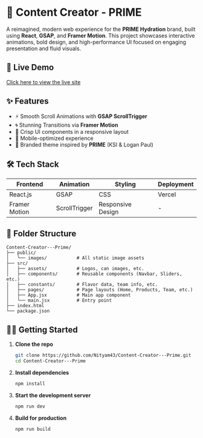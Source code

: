 # 🥤 Content Creator - PRIME

A reimagined, modern web experience for the **PRIME Hydration** brand, built using **React**, **GSAP**, and **Framer Motion**. This project showcases interactive animations, bold design, and high-performance UI focused on engaging presentation and fluid visuals.

## 🚀 Live Demo

[Click here to view the live site](https://content-creator-prime.vercel.app/)

## ✨ Features

- ⚡ Smooth Scroll Animations with **GSAP ScrollTrigger**
- 🌀 Stunning Transitions via **Framer Motion**
- 💎 Crisp UI components in a responsive layout
- 📱 Mobile-optimized experience
- 🎨 Branded theme inspired by **PRIME** (KSI & Logan Paul)

## 🛠️ Tech Stack

| Frontend | Animation | Styling | Deployment |
|----------|-----------|---------|------------|
| React.js | GSAP      | CSS     | Vercel |
| Framer Motion | ScrollTrigger | Responsive Design | - |

## 📁 Folder Structure

```
Content-Creator---Prime/
├── public/
│   └── images/           # All static image assets
├── src/
│   ├── assets/           # Logos, can images, etc.
│   ├── components/       # Reusable components (Navbar, Sliders, etc.)
│   ├── constants/        # Flavor data, team info, etc.
│   ├── pages/            # Page layouts (Home, Products, Team, etc.)
│   ├── App.jsx           # Main app component
│   └── main.jsx          # Entry point
├── index.html
└── package.json
```

## 🧑‍💻 Getting Started

1. **Clone the repo**
   ```bash
   git clone https://github.com/Nityam43/Content-Creator---Prime.git
   cd Content-Creator---Prime
   ```

2. **Install dependencies**
   ```bash
   npm install
   ```

3. **Start the development server**
   ```bash
   npm run dev
   ```

4. **Build for production**
   ```bash
   npm run build
   ```
